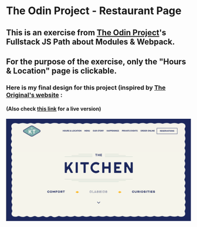 # The Odin Project - Restaurant Page

## This is an exercise from [The Odin Project](https://www.theodinproject.com/)'s Fullstack JS Path about Modules & Webpack.
## For the purpose of the exercise, only the "Hours & Location" page is clickable.

### Here is my final design for this project (inspired by [The Original's website](https://www.theogdenver.com/) :
#### (Also check [this link](https://aliceandree.github.io/odin-restaurant-page) for a live version)

![image01](https://github.com/AliceAndree/odin-restaurant-page/blob/4ac1810ead4a3cf42ae5ab5ab14454ae64fef4c3/src/assets/design.png)
